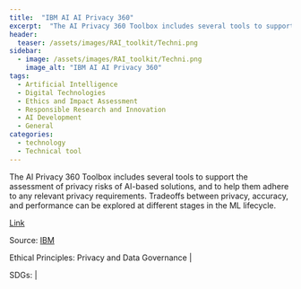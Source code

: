 ```yaml
---
title:  "IBM AI AI Privacy 360"  
excerpt:  "The AI Privacy 360 Toolbox includes several tools to support the assessment of privacy risks of AI-based solutions, and to help them adhere to any relevant privacy requirements. Tradeoffs between privacy, accuracy, and performance can be ex (...)"  
header:
  teaser: /assets/images/RAI_toolkit/Techni.png
sidebar:
  - image: /assets/images/RAI_toolkit/Techni.png
    image_alt: "IBM AI AI Privacy 360"
tags:
  - Artificial Intelligence
  - Digital Technologies
  - Ethics and Impact Assessment
  - Responsible Research and Innovation
  - AI Development
  - General
categories:
  - technology
  - Technical tool
---
```

The AI Privacy 360 Toolbox includes several tools to support the assessment of privacy risks of AI-based solutions, and to help them adhere to any relevant privacy requirements. Tradeoffs between privacy, accuracy, and performance can be explored at different stages in the ML lifecycle.

[Link](https://aip360.res.ibm.com)

Source: [IBM](https://research.ibm.com/topics/trustworthy-ai)

Ethical Principles: Privacy and Data Governance | 

SDGs:  | 
